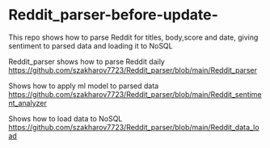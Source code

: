 # Reddit_parser-before-update-
This repo shows how to parse Reddit for titles, body,score and date, giving sentiment to parsed data and loading it to NoSQL 


Reddit_parser shows how to parse Reddit daily https://github.com/szakharov7723/Reddit_parser/blob/main/Reddit_parser

Shows how to apply ml model to parsed data https://github.com/szakharov7723/Reddit_parser/blob/main/Reddit_sentiment_analyzer

Shows how to load data to NoSQL https://github.com/szakharov7723/Reddit_parser/blob/main/Reddit_data_load

